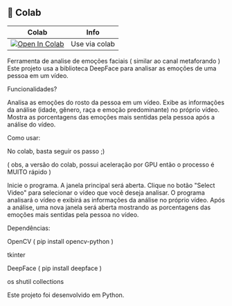 ## 🦒 Colab

| Colab | Info
| --- | --- |
[![Open In Colab](https://colab.research.google.com/assets/colab-badge.svg)](https://colab.research.google.com/drive/1Ri0fMplq_HJp9wiu7Hl6qpXXA34Ea3dG](https://colab.research.google.com/drive/1Ri0fMplq_HJp9wiu7Hl6qpXXA34Ea3dG)) | Use via colab

Ferramenta de analise de emoções faciais ( similar ao canal metaforando )
Este projeto usa a biblioteca DeepFace para analisar as emoções de uma pessoa em um vídeo.

Funcionalidades?

Analisa as emoções do rosto da pessoa em um vídeo.
Exibe as informações da análise (idade, gênero, raça e emoção predominante) no próprio vídeo.
Mostra as porcentagens das emoções mais sentidas pela pessoa após a análise do vídeo.

Como usar:

No colab, basta seguir os passo ;)


( obs, a versão do colab, possui aceleração por GPU então o processo é MUITO rápido )

Inicie o programa. A janela principal será aberta.
Clique no botão "Select Video" para selecionar o vídeo que você deseja analisar.
O programa analisará o vídeo e exibirá as informações da análise no próprio vídeo.
Após a análise, uma nova janela será aberta mostrando as porcentagens das emoções mais sentidas pela pessoa no vídeo.

Dependências:

OpenCV ( pip install opencv-python )

tkinter

DeepFace ( pip install deepface )

os
shutil
collections

Este projeto foi desenvolvido em Python.
